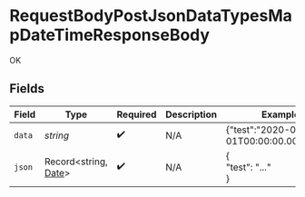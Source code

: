 # RequestBodyPostJsonDataTypesMapDateTimeResponseBody

OK


## Fields

| Field                                                                                                         | Type                                                                                                          | Required                                                                                                      | Description                                                                                                   | Example                                                                                                       |
| ------------------------------------------------------------------------------------------------------------- | ------------------------------------------------------------------------------------------------------------- | ------------------------------------------------------------------------------------------------------------- | ------------------------------------------------------------------------------------------------------------- | ------------------------------------------------------------------------------------------------------------- |
| `data`                                                                                                        | *string*                                                                                                      | :heavy_check_mark:                                                                                            | N/A                                                                                                           | {"test":"2020-01-01T00:00:00.000001Z"}                                                                        |
| `json`                                                                                                        | Record<string, [Date](https://developer.mozilla.org/en-US/docs/Web/JavaScript/Reference/Global_Objects/Date)> | :heavy_check_mark:                                                                                            | N/A                                                                                                           | {<br/>"test": "..."<br/>}                                                                                     |